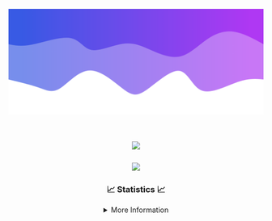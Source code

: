 ![Header](./IMG_4001.png)
<div align="center">

<h1 align="center">
  <a href="https://git.io/typing-svg">
    <img src="https://readme-typing-svg.herokuapp.com/?lines=Welcome+to+my+profile!+👋;JavaScript+developer.;&center=true&size=25">
  </a>
</h1>

<p align="center">
  <img src="https://lanyard.cnrad.dev/api/624702585596805130" />
</p>

### 📈 Statistics 📈
<details>
    <summary>More Information</summary>
    <br/>

<!--START_SECTION:waka-->
![Code Time](http://img.shields.io/badge/Code%20Time-10%20hrs%2012%20mins-blue)

![Profile Views](http://img.shields.io/badge/Profile%20Views-0-blue)

**🐱 My GitHub Data** 

> 📦 1.1 kB Used in GitHub's Storage 
 > 
> 🏆 23 Contributions in the Year 2023
 > 
> 🚫 Not Opted to Hire
 > 
> 📜 5 Public Repositories 
 > 
> 🔑 1 Private Repositories 
 > 
**I'm an Early 🐤** 

```text
🌞 Morning                126 commits         █████░░░░░░░░░░░░░░░░░░░░   20.55 % 
🌆 Daytime                235 commits         ██████████░░░░░░░░░░░░░░░   38.34 % 
🌃 Evening                226 commits         █████████░░░░░░░░░░░░░░░░   36.87 % 
🌙 Night                  26 commits          █░░░░░░░░░░░░░░░░░░░░░░░░   04.24 % 
```
📅 **I'm Most Productive on Thursday** 

```text
Monday                   105 commits         ████░░░░░░░░░░░░░░░░░░░░░   17.13 % 
Tuesday                  73 commits          ███░░░░░░░░░░░░░░░░░░░░░░   11.91 % 
Wednesday                114 commits         █████░░░░░░░░░░░░░░░░░░░░   18.60 % 
Thursday                 129 commits         █████░░░░░░░░░░░░░░░░░░░░   21.04 % 
Friday                   63 commits          ███░░░░░░░░░░░░░░░░░░░░░░   10.28 % 
Saturday                 62 commits          ███░░░░░░░░░░░░░░░░░░░░░░   10.11 % 
Sunday                   67 commits          ███░░░░░░░░░░░░░░░░░░░░░░   10.93 % 
```


📊 **This Week I Spent My Time On** 

```text
🕑︎ Time Zone: America/New_York

💬 Programming Languages: 
No Activity Tracked This Week

🔥 Editors: 
No Activity Tracked This Week

🐱‍💻 Projects: 
No Activity Tracked This Week

💻 Operating System: 
No Activity Tracked This Week
```

**I Mostly Code in Java** 

```text
Java                     16 repos            █████████████████████░░░░   84.21 % 
JavaScript               2 repos             ███░░░░░░░░░░░░░░░░░░░░░░   10.53 % 
C++                      1 repo              █░░░░░░░░░░░░░░░░░░░░░░░░   05.26 % 
```



**Timeline**

![Lines of Code chart](https://raw.githubusercontent.com/DevDipin/DevDipin/main/assets/bar_graph.png)


 Last Updated on 09/10/2023 21:08:44 UTC
<!--END_SECTION:waka-->

![Footer](./IMG_4002.png)